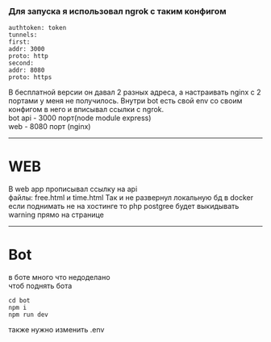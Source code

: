 ### Для запуска я использовал ngrok с таким конфигом
```
authtoken: token
tunnels:
first:
addr: 3000
proto: http    
second:
addr: 8080
proto: https
```
В бесплатной версии он давал 2 разных адреса, а настраивать nginx с 2 портами у меня не получилось.
Внутри bot есть свой env со своим конфигом в него и вписывал ссылки с ngrok.\
bot api - 3000 порт(node module express)\
web - 8080 порт (nginx)
***
# WEB
В web app прописывал ссылку на api\
файлы: free.html и time.html
Так и не развернул локальную бд в docker
если поднимать не на хостинге то php postgree будет выкидывать warning прямо на странице

***

# Bot
в боте много что недоделано\
чтоб поднять бота 
```
cd bot
npm i
npm run dev
```

также нужно изменить .env